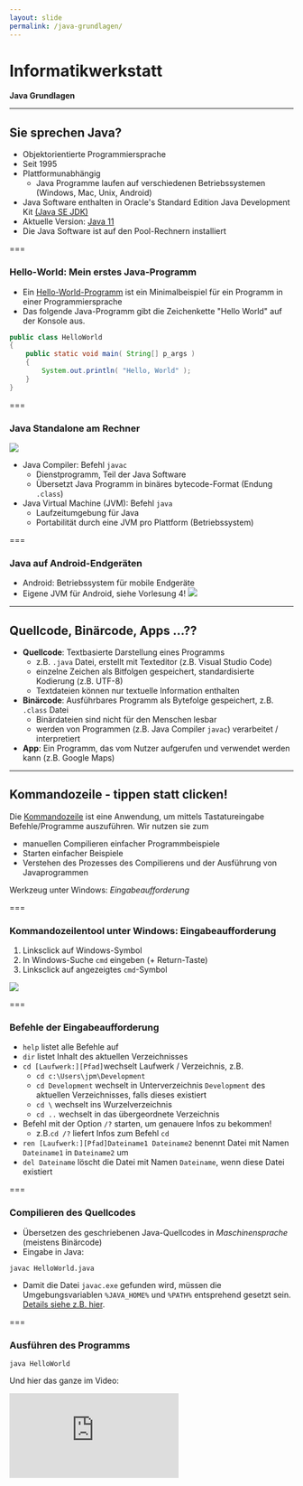 ```yaml
---
layout: slide
permalink: /java-grundlagen/
---
```


# Informatikwerkstatt
__Java Grundlagen__

---

## Sie sprechen Java?
<!-- Allgemeine Infos zu Java -->
* Objektorientierte Programmiersprache
* Seit 1995
* Plattformunabhängig
	* Java Programme laufen auf verschiedenen Betriebssystemen  (Windows, Mac, Unix, Android)
* Java Software enthalten in Oracle's Standard Edition Java Development Kit [(Java SE JDK)](https://www.oracle.com/technetwork/java/javase/overview/index.html)
* Aktuelle Version: [Java 11](http://jdk.java.net/11/)
* Die Java Software ist auf den Pool-Rechnern installiert

===

### Hello-World: Mein erstes Java-Programm

- Ein [Hello-World-Programm](https://de.wikipedia.org/wiki/Hallo-Welt-Programm) ist ein Minimalbeispiel für ein Programm in einer Programmiersprache
- Das folgende Java-Programm gibt die Zeichenkette "Hello World" auf der Konsole aus.

```java
public class HelloWorld
{
	public static void main( String[] p_args )
	{
		System.out.println( "Hello, World" );
	}
}
```

===

### Java Standalone am Rechner
<!-- eine Subfolie für Java-Standalone am Rechner (Java Runtime) 
--> 
![](http://winf.in.tu-clausthal.de/jpm/infws/img/java-process.png)<!-- todo: agree on destination  in github --> 
 
 - Java Compiler:  Befehl `javac` 
	 - Dienstprogramm, Teil der Java Software
	 - Übersetzt Java Programm in binäres bytecode-Format (Endung `.class`)
 - Java Virtual Machine (JVM): Befehl `java`
	 - Laufzeitumgebung für Java
	 - Portabilität durch eine JVM pro Plattform (Betriebssystem)

===

### Java auf Android-Endgeräten
<!-- eine Subfolie für Java bei Android (Achtung die Infos auf Folien vom letzten Jahr stimmen nicht mehr Dalvik VM wird bei Android nicht mehr benutzt
JPM: Ich würde das eher am Anfang der Android-Intro machen. Hier eher die allgemeine Abbildung, die den Cross-Platform Charakter von Java illustriert, s.u. -->

 - Android: Betriebssystem für mobile Endgeräte
 - Eigene JVM für Android, siehe Vorlesung 4!
  ![](http://winf.in.tu-clausthal.de/jpm/infws/img/java-cross-pf.png)

---

## Quellcode, Binärcode, Apps ...??
 <!-- Übersetzungsvorgang, compilieren + Bundling 
 @Phil: Gehört Bundling nicht eher ins Android Kapitel?-->

 - **Quellcode**: Textbasierte Darstellung eines Programms
	 - z.B. `.java` Datei, erstellt mit Texteditor (z.B. Visual Studio Code)
	 - einzelne Zeichen als Bitfolgen gespeichert, standardisierte Kodierung (z.B. UTF-8)
	 - Textdateien können nur textuelle Information enthalten
 - **Binärcode**: Ausführbares Programm als Bytefolge gespeichert, z.B. `.class` Datei
	 - Binärdateien sind nicht für den Menschen lesbar
	 - werden von Programmen (z.B. Java Compiler `javac`) verarbeitet / interpretiert
 - **App**: Ein Programm, das vom Nutzer aufgerufen und verwendet werden kann (z.B. Google Maps)

---

## Kommandozeile - tippen statt clicken!

Die [Kommandozeile](https://de.wikipedia.org/wiki/Kommandozeile) ist eine Anwendung, um mittels Tastatureingabe Befehle/Programme auszuführen. 
Wir nutzen sie zum
- manuellen  Compilieren einfacher Programmbeispiele
- Starten einfacher Beispiele
- Verstehen des Prozesses des Compilierens und der Ausführung von Javaprogrammen

Werkzeug unter Windows: *Eingabeaufforderung*

===

### Kommandozeilentool unter Windows: Eingabeaufforderung
 1. Linksclick auf Windows-Symbol
 2. In Windows-Suche `cmd` eingeben (+ Return-Taste)
 3. Linksclick auf angezeigtes `cmd`-Symbol
 
![](http://winf.in.tu-clausthal.de/jpm/infws/img/1_cmd.png)

===
### Befehle der Eingabeaufforderung
<!-- Ausgewählte Befehle der Windows Commandline, navigieren in Verzeichnissen & Verzeichnislisting -->
 - `help` listet alle Befehle auf
 - `dir` listet Inhalt des aktuellen Verzeichnisses
 - `cd [Laufwerk:][Pfad]`wechselt Laufwerk / Verzeichnis, z.B. 
	 - `cd c:\Users\jpm\Development`
	 - `cd Development` wechselt in Unterverzeichnis `Development` des aktuellen Verzeichnisses, falls dieses existiert 
	- `cd \` wechselt ins Wurzelverzeichnis
	- `cd ..` wechselt in das übergeordnete Verzeichnis
- Befehl mit der Option `/?` starten, um genauere Infos zu bekommen! 
	- z.B.`cd /?` liefert Infos zum Befehl `cd`
- `ren [Laufwerk:][Pfad]Dateiname1 Dateiname2` benennt Datei mit Namen `Dateiname1` in `Dateiname2` um
- `del Dateiname` löscht die Datei mit Namen `Dateiname`, wenn diese Datei existiert

 ===
### Compilieren des Quellcodes

- Übersetzen des geschriebenen Java-Quellcodes in _Maschinensprache_ (meistens Binärcode)
- Eingabe in Java: 
```shell
javac HelloWorld.java
```

- Damit die Datei `javac.exe` gefunden wird, müssen die Umgebungsvariablen `%JAVA_HOME%` und `%PATH%` entsprehend gesetzt sein. [Details siehe z.B. hier](https://docs.oracle.com/javase/10/install/installation-jdk-and-jre-microsoft-windows-platforms.htm).

===

### Ausführen des Programms

```shell
java HelloWorld
```
Und hier das ganze im Video:

<iframe class="video" src="https://player.vimeo.com/video/287916699" frameborder="0" webkitallowfullscreen mozallowfullscreen allowfullscreen />

---

## @Let's try

1. Starte _Visual Studio Code_
2. Erstelle leere Datei mit dem Namen ```HelloWorld.java```
3. Kopiere oder schreibe den Beispielcode des Hello-World-Programms __exakt, wie angegegben,__ in die Datei
4. Speichere die Datei auf dem Desktop
5. Öffne die _Eingabeaufforderung_
6. Schau mittels ```dir``` wo der Desktop ist
7. Wechsel mit ```cd``` auf den Desktop
8. Compiliere das Programm
9. Führe das Programm aus

---

## Aufbau eines Java-Programms
<!-- wie ist der allgemeine Aufbau eines Java Programs, Stichwort Klasse, Stichwork main, insbesondere Parameter erklären -->
- Betrachten wir noch einmal unser HelloWorld-Programms
```java
public class HelloWorld
{
	public static void main( String[] p_args )
	{
		// Ausgabe 
		System.out.println( "Hello, World" );
	}
}
```
 - Quelldatei enthält Klasse HelloWorld 
	 - *Achtung*: Groß-/Kleinschreibung wird in Java generell unterschieden!
 - Verhalten einer Klasse wird durch Methoden beschrieben
 - Die `HelloWorld` Klasse hat eine Methode ```main``` 
- In der Folge erfahren wir mehr über Klassen und Ihren Aufbau
===
### Klassen 
	
- Zentrale Einheit der objektorientierten Programmierung (s. VL2). 
- Programmcode ist in Klassen organisiert
- Klasse hat Namen (z.B. HelloWorld)
- Konvention: Name der Klasse = Name der Quelldatei, die die Klasse enthält
===
### Methoden
- Strukturieren den Code einer Klasse
- Methode beschrieben durch
	- Rückgabewert (`void` = Methode gibt keinen Wert zurück)
	- Name (`main`)
	- Eingabeparameter (optional), beschrieben durch 
		- Typ, z.B. `String[]` bezeichnet Liste (Array)  von Zeichenketten
		- Name `p_args` 
	- Rumpf mit Anweisungen, in `{ ... }`eingefasst
- Methoden und Klassen können außerdem sog. Modifikatoren haben (z.B. `public`, oder `public static` (siehe VL2)

---

## Java Schlüsselwörter

Java besitzt [50 reservierte Schlüsselwörter](https://en.wikipedia.org/wiki/List_of_Java_keywords), die in der Sprachdefinition festgelegt sind.

* Sie definieren den Grundwortschatz der Programmiersprache, grundlegende Befehle
* Im HelloWorld-Programm haben wir bereits einige davon kennen gelernt: `public`, `class`, `static`, `void`
* Schlüsselwörter dürfen nicht als Variablen-, Funktions-, Methoden-, Klassennamen benutzt werden
---
## Datentypen
<!-- Basisdatentypen, Text, Zahl, Boxing/Unboxing des Compilers -->
- Alle Daten, die in Java-Programmen verarbeitet werden, müssen wohldefinierten Datentyp haben
- jeder Datentyp hat einen Namen und definiert einen Wertebereich
- Java enthält vordefinierte Basisdatentypen, z.B.: 

|Datentyp|Wertebereich|
|--|--|
| boolean|`true` und `false`, 1 Bit Länge |
| int| Ganze Zahl, 32 bit Länge | 
| double| Fliesskommazahl mit doppelter Genauigkeit | 
| byte | Ganze Zahlen von -128 bis 127 |
| char | Einzelne Zeichen, 16-bit Länge. z.B. `'a'` |
| String| Zeichenkette, max. $2^{31}-1$ Zeichen. z.B. `"Hello World!"` |

---
## Variablen
<!-- Deklaration von Variablen, Nutzung von Variablen, Keywort "final" -->
 
- Benannter Bereich im Speicher, dem in einem Programm ein Wert zugewiesen werden kann 
- Mithilfe der Datentypen können wir dem Java-Compiler genau beschreiben, welches erlaubte Werte einer Variable sind 
- Wir erweitern unser Hallo-World-Programm:
``` java
public class HelloWorld
{
	// Variablendeklaration mit Initialisierung
	private final String message = "Hello World";
	
	public static void main( String[] p_args )
	{
	// Variable wird Methode als Parameter übergeben
		System.out.println( message );
	}
}
```

===
### Zuweisung
<!-- Zuweisungen von Variablen, Beachtung von final -->
- Variable muss vor Verwendung deklariert werden
```  java
	private final String message = "Hello World";
```
- Mit dem Zuweisungsoperator `=` kann einer Variable ein Wert zugewiesen werden
- = kopiert den Wert auf der rechten Seitein die Variable auf 
- Wichtig: Initiale Wertzuweisung vor Verwendung einer Variable! 
- Modifikator `final` gibt an, dass die Variable nach der Initialisierung nicht mehr verändert werden darf
- `final` wird häufig verwendet, um Konstanten zu definieren

===
### Verwendung von Variablen bei Methodenaufrufen
``` java
	public static void main( String[] p_args )
	{
		System.out.println( message );
	}
```	
- Die Variable `message` kann nach ihrer Instanziierung als Argument (Parameter) zum Aufruf der Methode  `println()` des Objekts `System.out` (siehe VL2) verwendet werden
- Der Wert der Variable wird so übergeben und kann in der Methode weiterverarbeitet werden 

=== 
### main() Methode
 
 -  Programme wie unser `HelloWorld` Beispiel , die eine main() Methode haben, sind *ausführbar*.
 -  Die Ausführung eines solchen Programms erfolgt durch Aufruf / Abarbeitung der `main()`-Methode
 - Das Argument `String[] p_args` der `main()` Methode kann genutzt werden, um bei dem Aufruf des Programms über die Kommandozeile Parameter an es zu übergeben.

---
## Typenumwandlung

<!-- Was bedeutet Casting, wozu wird es benötigt, was ist der Sinn davon, was sind die Nachteile davon, insbesondere parsen von String als numerischer Wert -->
- Typumwandlung (engl. *Casting*) ist die Umwandlung eines Datentyps in einen anderen Datentyp.
``` java
byte counterB = 1;
int counterI = 1;
double counterD = 1.0;
String myNumber = "";

/*
  wir casten jetzt eine byte-Variable auf eine 
  int-Variable und dann die int-Variable auf 
  eine double-Variable. Geht das?
 */
counterI = counterB;
counterD = counterI;
System.out.println("counterD = ", counterD);

//int auf String casten erfordert extra Methodenaufruf
mynumber = Integer.toString(counterI).
```
===
### @Let's try

<!-- Codebeispiel Main-Programm, Variablen deklarieren, Variablen setzen, Variablen mit Println ausgeben -->
1. Schreiben Sie eine Klasse Example.java mit einer main()-Methode
2.  Kopieren Sie das obigen Code-Fragment in den Rumpf der main()-Methode 
3. Übersetzen Sie das Programm und führen es aus! Was beobachten Sie?

4. Fügen Sie nun folgende Zeile am Ende des main()-Programms ein?
``` java
/*
 hier versuche ich, eine double-Variable auf 
 eine int-Variable zu casten
 */
counterI = counterD;
```
5. Übersetzen Sie das Programm! Was beobachten Sie?
6.  Ermitteln SIe durch Nachdenken: Auf welche Typen können byte / int / double gecastet werden?
7. Versuchen Sie, die Variable counterD auf die String-Variable myNumber zu casten! 

===
### Implizites vs. explizites Casting
- Die Typenumwandlung ist oft notwendig, erfordert aber Sorgfalt!
- Dabei können Probleme zur Übersetzungszeit und u.U. auch zur Ausführungszeit (runtime) eines Programmes auftreten. 
- *Erweiterndes Casting* (z.B. von `int` auf `double`) wird vom Compiler automatisch durchgeführt (implizites Casting)
- *Einschränkendes Casting* (z.B. von `double` auf `int`) muss explizit vom Programmierer gemacht *(und geprüft!)* werden. Beispiel:
``` java
int myInt;
double  pi  =  3.14159;
//explizites casting
myInt= (int)pi;
```
- **@Let's try:** Führen Sie den o.g. Code aus und lassen die Werte von `myInt` und `pi` ausgeben! Was beobachten Sie?
<!-- kein Compile-Fehler, aber nur ganzzahliger Anteil!-->

---

## Ja / Nein / Vielleicht - If-Else

<!-- Aufbau von If-Else, Dangling Else -->

===

### Ternärer Operator

<!-- was ist das, wann nutzt man if, wann den ternären Operator -->

---

## Größer, Kleiner, Gleich - Vergleiche und Operatoren

<!-- Operatoren erklären, Operatoren Precedence erklären -->

---

## @Let's try

<!-- Codebeispiel mit Variablen und If-Else -->

---

## Arrays

<!-- was sind Arrays, wozu sind sie gut, was gibt es für Beschränkungen -->

===

### Array Initialisierung

<!-- verschiedene Arten für die Initialisierung von Arrays -->

===

### Collections

<!-- was ist es, kurz fassen und auf Listen & Sets beschränken -->

---

## Wieder und wieder und wieder... - Schleifen

<!-- for, while und do-while Schleifen, wann benutzt man was anhand eines einfachen zu erklärenden Beispiels -->

===

### For-Each

<!-- was ist for-each, wann ist es sinnvoll >

---

## Infinity Loop

<!-- while true, was passiert intern dabei -> CPU Last 100% -->

---

## Kill it - Der Task-Manager

<!-- wie killt man ein hängendes Java Programm -->

---

## @Let's try

<!-- Schleifen-Beispiel + Infinity Loop Beispiel -->


---

### @Profis - Lambda-Expression & Streaming-API

<!-- 
https://blog.codecentric.de/2013/10/java-8-erste-schritte-mit-lambdas-und-streams/
https://www.baeldung.com/java-8-streams
https://winterbe.com/posts/2014/07/31/java8-stream-tutorial-examples/
-->

---

## Wirf den Fehler - Throw-Exception

<!-- Was sind Exception, Beispiel am besten Division durch 0 -->

---

## Fange den Fehler - try-catch

<!-- wie behandelt man Exceptions -->

---

## @Let's try

<!-- Division durch Null Beispiel fangen + eigenes Beispiel wo eine RuntimeException geworfen wird -->

---

## @Übungsaufgabe

> Schreiben Sie ein Programm, dass einen String und eine Zahl von der Kommandozeile einliest und den String so oft auf der Kommandozeile ausgibt, wie als Zahl gesetzt ist.

* Bei einem leeren String sollte eine Fehlermeldung ausgegeben werden, dass der String leer ist
* Wenn die Zahl $\leq 0$ ist, dann soll eine passende Fehlermeldung ausgegeben werden
* Wenn die Argumentanzahl nicht stimmt soll auch eine passende Meldung ausgegeben werden
* Wenn bei der Umwandlung des Textes in eine Zahl ein Fehler auftritt, dann soll auch eine verständliche Fehlermeldung ausgegeben werden


---

## @Home

1. Installation [Java Development Kit](https://www.oracle.com/technetwork/java/javase/downloads/index.html)
2. [Setzen der Umgebungsvariablen](https://www.java.com/de/download/help/path.xml) ```JAVA_HOME``` und ```PATH```
3. Installation [Visual Studio Code](https://code.visualstudio.com/)
<!--stackedit_data:
eyJoaXN0b3J5IjpbLTE5MzQwMDc5NTMsLTEzMDc2ODYxMDUsOD
cxMDEwMTYxLC0xNDk0NjQ3NDA0LC0xMjM5Mzg2Mjg0LC0yMDQz
NjQ5Mjk3LC03Mjc3Mjc3NzgsMTI0Njc5NDMzNCwtMTI4OTU3NT
c3Niw5MTM2NzUzNzYsNTkzNzU4NDUwLDEzMDYxNjg1NzMsLTE5
MzYyMDgwMDMsMTA3NzMwMTM3NywxNDAxMDEwMzEyLC02MTUwMD
U0NjUsMTY1NTY2MDM0OSwtNzgzMzM5MDE2LDExNjQxMjMzNjEs
MjY1NzIxMTQ0XX0=
-->